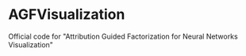 # AGFVisualization
Official code for "Attribution Guided Factorization for Neural Networks Visualization"
